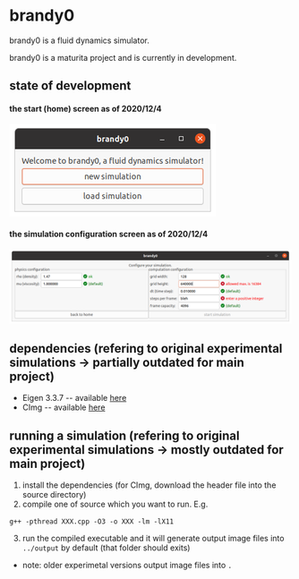 # brandy0
brandy0 is a fluid dynamics simulator.

brandy0 is a maturita project and is currently in development.

## state of development

#### the start (home) screen as of 2020/12/4
![start screen](./doc/shots/2020-12-04_start_screen.png)

#### the simulation configuration screen as of 2020/12/4
![config screen](./doc/shots/2020-12-04_config_screen.png)

## dependencies (refering to original experimental simulations -> partially outdated for main project)
* Eigen 3.3.7 -- available [here](https://gitlab.com/libeigen/eigen/-/releases)
* CImg -- available [here](http://cimg.eu/download.shtml)

## running a simulation (refering to original experimental simulations -> mostly outdated for main project)
1. install the dependencies (for CImg, download the header file into the source directory)
2. compile one of source which you want to run. E.g.
```
g++ -pthread XXX.cpp -O3 -o XXX -lm -lX11
```
3. run the compiled executable and it will generate output image files into `../output` by default (that folder should exits)
* note: older experimetal versions output image files into `.`
